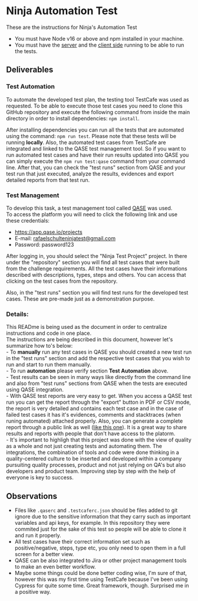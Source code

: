 # Ninja Automation Test

These are the instructions for Ninja's Automation Test

* You must have Node v16 or above and npm installed in your machine.
* You must have the [server](https://github.com/NinjaRMM/devicesTask_serverApp) and the [client side](https://github.com/Yastrenky/devices-clientapp) running to be able to run the tests.

## Deliverables


### **Test Automation**  

To automate the developed test plan, the testing tool TestCafe was used as requested. To be able to execute those test cases you need to clone this GitHub repository and execute the following command from inside the main directory in order to install dependencies: `npm install`.  

After installing dependencies you can run all the tests that are automated using the command: `npm run test`. Please note that these tests will be running **locally**.
Also, the automated test cases from TestCafe are integrated and linked to the QASE test management tool. So if you want to run automated test cases and have their run results updated into QASE you can simply execute the `npm run test:qase` command from your command line. After that, you can check the "test runs" section from QASE and your test run that just executed, analyze the results, evidences and export detailed reports from that test run.

### **Test Management**  

To develop this task, a test management tool called [QASE](https://qase.io/) was used.  
To access the platform you will need to click the following link and use these credentials:  
- https://app.qase.io/projects  
- E-mail: rafaelschulteninjatest@gmail.com  
- Password: password123

After logging in, you should select the "Ninja Test Project" project. In there under the "repository" section you will find all test cases that were built from the challenge requirements. All the test cases have their informations described with descriptions, types, steps and others. You can access that clicking on the test cases from the repository.  

Also, in the "test runs" section you will find test runs for the developed test cases. These are pre-made just as a demonstration purpose.
  

### **Details**:  

This READme is being used as the document in order to centralize instructions and code in one place.  
The instructions are being described in this document, however let's summarize how to's below:  
        - To **manually** run any test cases in QASE you should created a new test run in the "test runs" section and add the respective test cases that you wish to run  and start to run them manually.  
        - To run **automation** please verify section **Test Automation** above.     
        - Test results can be seen in many ways like directly from the command line and also from "test runs" sections from QASE when the tests are executed using QASE integration.  
        - With QASE test reports are very easy to get. When you access a QASE test run you can get the report through the "export" button in PDF or CSV mode, the report is very detailed and contains each test case and in the case of failed test cases it has it's evidences, comments and stacktraces (when runing automated) attached properly. Also, you can generate a complete report through a public link as well ([like this one](https://app.qase.io/public/report/be4cc6ac94c5bed63cce9f1557b14d4f3376feb9)). It is a great way to share results and reports with people that don't have access to the platorm.  
        - It's important to highligh that this project was done with the view of quality as a whole and not just creating tests and automating them. The integrations, the combination of tools and code were done thinking in a quality-centered culture to be inserted and developed within a company pursuiting quality processes, product and not just relying on QA's but also developers and product team. Improving step by step with the help of everyone is key to success.  
      
## Observations  

- Files like `.qaserc` and `.testcaferc.json` should be files added to git ignore due to the sensitive information that they carry such as important variables and api keys, for example. In this repository they were commited just for the sake of this test so people will be able to clone it and run it properly.
- All test cases have their correct information set such as positive/negative, steps, type etc, you only need to open them in a full screen for a better view. 
- QASE can be also integrated to Jira or other project management tools to make an even better workflow.
- Maybe some things could be done better coding wise, I'm sure of that, however this was my first time using TestCafe because I've been using Cypress for quite some time. Great framework, though. Surprised me in a positive way. 
